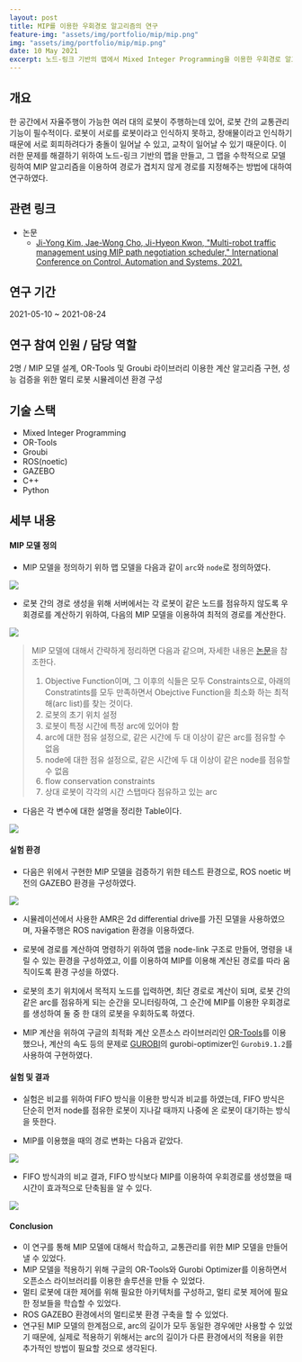 ```yaml
---
layout: post
title: MIP를 이용한 우회경로 알고리즘의 연구
feature-img: "assets/img/portfolio/mip/mip.png"
img: "assets/img/portfolio/mip/mip.png"
date: 10 May 2021
excerpt: 노드-링크 기반의 맵에서 Mixed Integer Programming을 이용한 우회경로 알고리즘에 대한 연구 내용이다.
---
```


## 개요

한 공간에서 자율주행이 가능한 여러 대의 로봇이 주행하는데 있어, 로봇 간의 교통관리 기능이 필수적이다. 로봇이 서로를 로봇이라고 인식하지 못하고, 장애물이라고 인식하기 때문에 서로 회피하려다가 충돌이 일어날 수 있고, 교착이 일어날 수 있기 때문이다. 이러한 문제를 해결하기 위하여 노드-링크 기반의 맵을 만들고, 그 맵을 수학적으로 모델링하여 MIP 알고리즘을 이용하여 경로가 겹치지 않게 경로를 지정해주는 방법에 대하여 연구하였다.

## 관련 링크

* 논문
    - [Ji-Yong Kim, Jae-Wong Cho, Ji-Hyeon Kwon, "Multi-robot traffic management using MIP path negotiation scheduler," International Conference on Control, Automation and Systems, 2021.](https://ieeexplore.ieee.org/document/9649860)

## 연구 기간

2021-05-10 ~ 2021-08-24

## 연구 참여 인원 / 담당 역할

2명 / MIP 모델 설계, OR-Tools 및 Groubi 라이브러리 이용한 계산 알고리즘 구현, 성능 검증을 위한 멀티 로봇 시뮬레이션 환경 구성

## 기술 스택

- Mixed Integer Programming
- OR-Tools
- Groubi
- ROS(noetic)
- GAZEBO
- C++
- Python

## 세부 내용

#### MIP 모델 정의

* MIP 모델을 정의하기 위하 맵 모델을 다음과 같이 `arc`와 `node`로 정의하였다.

<img src="/assets/img/portfolio/mip/mip_model.png">

* 로봇 간의 경로 생성을 위해 서버에서는 각 로봇이 같은 노드를 점유하지 않도록 우회경로를 계산하기 위하여, 다음의 MIP 모델을 이용하여 최적의 경로를 계산한다.

<img src="/assets/img/portfolio/mip/mip_model_equations.png">

> MIP 모델에 대해서 간략하게 정리하면 다음과 같으며, 자세한 내용은 [논문](https://ieeexplore.ieee.org/document/9649860)을 참조한다.
>   1. Objective Function이며, 그 이후의 식들은 모두 Constraints으로, 아래의 Constratints를 모두 만족하면서 Obejctive Function을 최소화 하는 최적 해(arc list)를 찾는 것이다.
>   2. 로봇의 초기 위치 설정
>   3. 로봇이 특정 시간에 특정 arc에 있어야 함
>   4. arc에 대한 점유 설정으로, 같은 시간에 두 대 이상이 같은 arc를 점유할 수 없음
>   5. node에 대한 점유 설정으로, 같은 시간에 두 대 이상이 같은 node를 점유할 수 없음
>   6. flow conservation constraints
>   7. 상대 로봇이 각각의 시간 스탭마다 점유하고 있는 arc

* 다음은 각 변수에 대한 설명을 정리한 Table이다.

<img src="/assets/img/portfolio/mip/mip_model_variables.png">

#### 실험 환경

* 다음은 위에서 구현한 MIP 모델을 검증하기 위한 테스트 환경으로, ROS noetic 버전의 GAZEBO 환경을 구성하였다.

<img src="/assets/img/portfolio/mip/gazebo.png">

* 시뮬레이션에서 사용한 AMR은 2d differential drive를 가진 모델을 사용하였으며, 자율주행은 ROS navigation 환경을 이용하였다.

* 로봇에 경로를 계산하여 명령하기 위하여 맵을 node-link 구조로 만들어, 명령을 내릴 수 있는 환경을 구성하였고, 이를 이용하여 MIP를 이용해 계산된 경로를 따라 움직이도록 환경 구성을 하였다.

* 로봇의 초기 위치에서 목적지 노드를 입력하면, 최단 경로로 계산이 되며, 로봇 간의 같은 arc를 점유하게 되는 순간을 모니터링하여, 그 순간에 MIP를 이용한 우회경로를 생성하여 둘 중 한 대의 로봇을 우회하도록 하였다.

* MIP 계산을 위하여 구글의 최적화 계산 오픈소스 라이브러리인 [OR-Tools](https://developers.google.com/optimization)를 이용했으나, 계산의 속도 등의 문제로 [GUROBI](https://www.gurobi.com/)의 gurobi-optimizer인 `Gurobi9.1.2`를 사용하여 구현하였다.

#### 실험 및 결과

* 실험은 비교를 위하여 FIFO 방식을 이용한 방식과 비교를 하였는데, FIFO 방식은 단순히 먼저 node를 점유한 로봇이 지나갈 때까지 나중에 온 로봇이 대기하는 방식을 뜻한다.

* MIP를 이용했을 때의 경로 변화는 다음과 같았다.

<img src="/assets/img/portfolio/mip/mip_test.png">

* FIFO 방식과의 비교 결과, FIFO 방식보다 MIP를 이용하여 우회경로를 생성했을 때 시간이 효과적으로 단축됨을 알 수 있다.

<img src="/assets/img/portfolio/mip/mip_graph.png">

#### Conclusion

* 이 연구를 통해 MIP 모델에 대해서 학습하고, 교통관리를 위한 MIP 모델을 만들어낼 수 있었다.
* MIP 모델을 적용하기 위해 구글의 OR-Tools와 Gurobi Optimizer를 이용하면서 오픈소스 라이브러리를 이용한 솔루션을 만들 수 있었다.
* 멀티 로봇에 대한 제어를 위해 필요한 아키텍처를 구성하고, 멀티 로봇 제어에 필요한 정보들을 학습할 수 있었다.
* ROS GAZEBO 환경에서의 멀티로봇 환경 구축을 할 수 있었다.
* 연구된 MIP 모델의 한계점으로, arc의 길이가 모두 동일한 경우에만 사용할 수 있었기 때문에, 실제로 적용하기 위해서는 arc의 길이가 다른 환경에서의 적용을 위한 추가적인 방법이 필요할 것으로 생각된다.